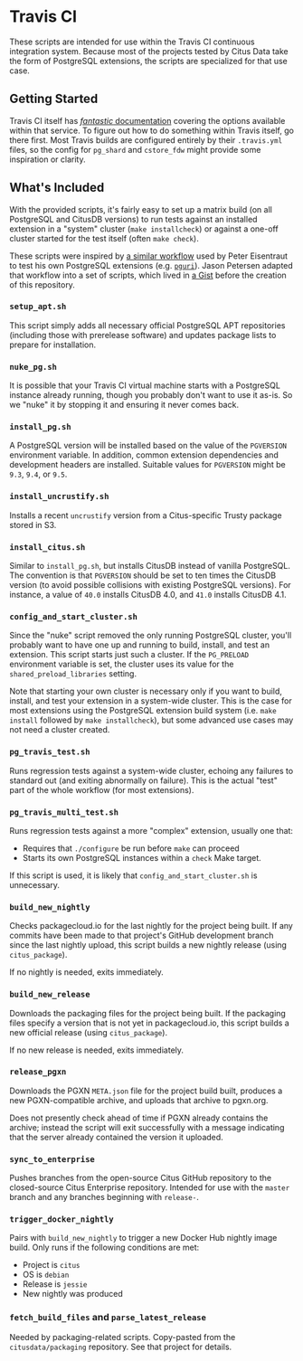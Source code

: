 # Travis CI

These scripts are intended for use within the Travis CI continuous integration system. Because most of the projects tested by Citus Data take the form of PostgreSQL extensions, the scripts are specialized for that use case.

## Getting Started

Travis CI itself has [_fantastic_ documentation](https://docs.travis-ci.com) covering the options available within that service. To figure out how to do something within Travis itself, go there first. Most Travis builds are configured entirely by their `.travis.yml` files, so the config for `pg_shard` and `cstore_fdw` might provide some inspiration or clarity.

## What's Included

With the provided scripts, it's fairly easy to set up a matrix build (on all PostgreSQL and CitusDB versions) to run tests against an installed extension in a "system" cluster (`make installcheck`) or against a one-off cluster started for the test itself (often `make check`).

These scripts were inspired by [a similar workflow](https://gist.github.com/petere) used by Peter Eisentraut to test his own PostgreSQL extensions (e.g. [`pguri`](https://github.com/petere/pguri/blob/1.20151224/.travis.yml)). Jason Petersen adapted that workflow into a set of scripts, which lived in [a Gist](https://gist.github.com/jasonmp85/9963879) before the creation of this repository.

### `setup_apt.sh`

This script simply adds all necessary official PostgreSQL APT repositories (including those with prerelease software) and updates package lists to prepare for installation.

### `nuke_pg.sh`

It is possible that your Travis CI virtual machine starts with a PostgreSQL instance already running, though you probably don't want to use it as-is. So we "nuke" it by stopping it and ensuring it never comes back.

### `install_pg.sh`

A PostgreSQL version will be installed based on the value of the `PGVERSION` environment variable. In addition, common extension dependencies and development headers are installed. Suitable values for `PGVERSION` might be `9.3`, `9.4`, or `9.5`.

### `install_uncrustify.sh`

Installs a recent `uncrustify` version from a Citus-specific Trusty package stored in S3.

### `install_citus.sh`

Similar to `install_pg.sh`, but installs CitusDB instead of vanilla PostgreSQL. The convention is that `PGVERSION` should be set to ten times the CitusDB version (to avoid possible collisions with existing PostgreSQL versions). For instance, a value of `40.0` installs CitusDB 4.0, and `41.0` installs CitusDB 4.1.

### `config_and_start_cluster.sh`

Since the "nuke" script removed the only running PostgreSQL cluster, you'll probably want to have one up and running to build, install, and test an extension. This script starts just such a cluster. If the `PG_PRELOAD` environment variable is set, the cluster uses its value for the `shared_preload_libraries` setting.

Note that starting your own cluster is necessary only if you want to build, install, and test your extension in a system-wide cluster. This is the case for most extensions using the PostgreSQL extension build system (i.e. `make install` followed by `make installcheck`), but some advanced use cases may not need a cluster created.

### `pg_travis_test.sh`

Runs regression tests against a system-wide cluster, echoing any failures to standard out (and exiting abnormally on failure). This is the actual "test" part of the whole workflow (for most extensions).

### `pg_travis_multi_test.sh`

Runs regression tests against a more "complex" extension, usually one that:

  * Requires that `./configure` be run before `make` can proceed
  * Starts its own PostgreSQL instances within a `check` Make target.

If this script is used, it is likely that `config_and_start_cluster.sh` is unnecessary.

### `build_new_nightly`

Checks packagecloud.io for the last nightly for the project being built. If any commits have been made to that project's GitHub development branch since the last nightly upload, this script builds a new nightly release (using `citus_package`).

If no nightly is needed, exits immediately.

### `build_new_release`

Downloads the packaging files for the project being built. If the packaging files specify a version that is not yet in packagecloud.io, this script builds a new official release (using `citus_package`).

If no new release is needed, exits immediately.

### `release_pgxn`

Downloads the PGXN `META.json` file for the project build built, produces a new PGXN-compatible archive, and uploads that archive to pgxn.org.

Does not presently check ahead of time if PGXN already contains the archive; instead the script will exit successfully with a message indicating that the server already contained the version it uploaded.

### `sync_to_enterprise`

Pushes branches from the open-source Citus GitHub repository to the closed-source Citus Enterprise repository. Intended for use with the `master` branch and any branches beginning with `release-`.

### `trigger_docker_nightly`

Pairs with `build_new_nightly` to trigger a new Docker Hub nightly image build. Only runs if the following conditions are met:

  * Project is `citus`
  * OS is `debian`
  * Release is `jessie`
  * New nightly was produced

### `fetch_build_files` and `parse_latest_release`

Needed by packaging-related scripts. Copy-pasted from the `citusdata/packaging` repository. See that project for details.
